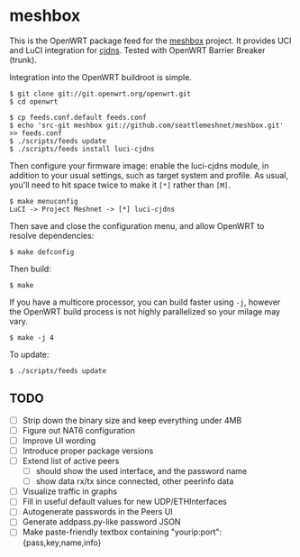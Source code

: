 meshbox
=======

This is the OpenWRT package feed for the [meshbox][meshbox] project. It provides UCI and LuCI integration for [cjdns][cjdns]. Tested with OpenWRT Barrier Breaker (trunk).

[meshbox]: http://fund.meshwith.me
[cjdns]: https://github.com/cjdelisle/cjdns

Integration into the OpenWRT buildroot is simple.

    $ git clone git://git.openwrt.org/openwrt.git
    $ cd openwrt

    $ cp feeds.conf.default feeds.conf
    $ echo 'src-git meshbox git://github.com/seattlemeshnet/meshbox.git' >> feeds.conf
    $ ./scripts/feeds update
    $ ./scripts/feeds install luci-cjdns

Then configure your firmware image: enable the luci-cjdns module, in addition to your usual settings, such as target system and profile. As usual, you'll need to hit space twice to make it `[*]` rather than `[M]`.

    $ make menuconfig
    LuCI -> Project Meshnet -> [*] luci-cjdns

Then save and close the configuration menu, and allow OpenWRT to resolve dependencies:

    $ make defconfig

Then build:

    $ make

If you have a multicore processor, you can build faster using `-j`, however the OpenWRT build process is not highly parallelized so your milage may vary.

    $ make -j 4

To update:

    $ ./scripts/feeds update


TODO
----

- [ ] Strip down the binary size and keep everything under 4MB
- [ ] Figure out NAT6 configuration
- [ ] Improve UI wording
- [ ] Introduce proper package versions
- [ ] Extend list of active peers
  - [ ] should show the used interface, and the password name
  - [ ] show data rx/tx since connected, other peerinfo data
- [ ] Visualize traffic in graphs
- [ ] Fill in useful default values for new UDP/ETHInterfaces
- [ ] Autogenerate passwords in the Peers UI
- [ ] Generate addpass.py-like password JSON
- [ ] Make paste-friendly textbox containing "yourip:port":{pass,key,name,info}
